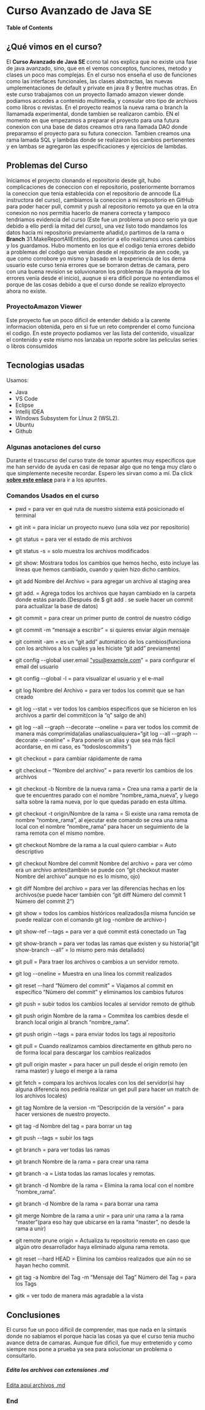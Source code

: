 # Curso Avanzado de Java SE
**Table of Contents**

## ¿Qué vimos en el curso?  
El **Curso  Avanzado de Java SE** como tal nos explica que no existe una fase de java avanzado, sino, que en el vemos conceptos, funciones, metodo y clases un poco mas complejas.
En el curso nos enseña el uso de funciones como las interfaces funcionales, las clases abstractas, las nuevas umplementaciones de default y private en java 8 y 9entre muchas otras.
En este curso trabajamos con un proyecto llamado amazon viewer donde podiamos accedes a contenido multimedia, y consular otro tipo de archivos como libros o revistas.
En el proyecto reamos la nueva rama o branch la llamamada experimental, donde tambien se realizaron cambio.
EN el momento en que empezamos a preparar el proyecto para una futura conexion con una base de datos creamos otra rana llamada DAO donde preparamso el proyecto para su futura coneccion.
Tambien creamos una rama lamada SQL y lambdas donde se realizaron los cambios pertienentes y en lambas se agregaron las especificaciones y ejercicios de lambdas.

## Problemas del Curso
Iniciamos el proyecto clonando el repositorio desde git, hubo complicaciones de coneccion con el repositorio, posteriormente borramos la coneccion que tenia establecida con el 
repositorio de anncode (La instructora del curso), cambiamos la coneccion a mi repositorio en GitHub para poder hacer pull, commit y push al repositorio remoto ya que en la otra conexion no nos permitia hacerlo de manera correcta y tampoco tendriamos evidencia del curso (Este fue un problema un poco serio ya que debido a ello perdi la mitad del curso), una vez listo todo mandamos los datos hacia mi repositorio previamente añadid,o partimos de la rama o **Branch** 31.MakeReportAllEntities, posterior a ello realizamos unos cambios y los guardamos.
Hubo momento en los que el codigo tenia errores debido a problemas del codigo que venian desde el repositorio de ann code, ya que como corrobore yo mismo y basado en la experiencia de los dema usuario este curso tenia errores que se borraron detras de camara, pero con una buena revision se soluvionaron los problemas (la mayoria de los errores venia desde el inicio), auqnue si era dificil porque no entendiamos el porque de las cosas debido a que el curso donde se realizo elproyecto ahora no existe.

### ProyectoAmazon Viewer
Este proyecto fue un poco dificil de entender debido a la carente informacion obtenida, pero en si fue un reto comprender el como funciona el codigo.
En este proyecto podiamos ver las lista del contenido, visualizar el contenido y este mismo nos lanzaba un reporte sobre las peliculas series o libros consumidos

## Tecnologias usadas
Usamos:
- Java
- VS Code
- Eclipse
- Intellij IDEA
- Windows Subsystem for LInux 2 (WSL2).
- Ubuntu
- Github

### Algunas anotaciones del curso
Durante el trascurso del curso trate de tomar apuntes muy específicos que me han servido de ayuda en casi de repasar algo que no tenga muy claro o que simplemente necesite recordar.
Espero les sirvan como a mí. 
Da click **[sobre este enlace](https://www.notion.so/Curso-avanzado-de-Java-SE-cce273581fe14e2cbc528890c8110723)** para ir a los apuntes.

### Comandos Usados en el curso
- pwd = para ver en qué ruta de nuestro sistema está posicionado el terminal

- git init = para iniciar un proyecto nuevo (una sóla vez por repositorio)

- git status = para ver el estado de mis archivos

- git status -s = solo muestra los archivos modificados

- git show: Mostrara todos los cambios que hemos hecho, esto incluye las líneas que hemos cambiado, cuando y quien hizo dicho cambios.

- git add Nombre del Archivo = para agregar un archivo al staging area

- git add. = Agrega todos los archivos que hayan cambiado en la carpeta donde estás parado.(Después de $ git add . se suele hacer un commit para actualizar la base de datos)

- git commit = para crear un primer punto de control de nuestro código

- git commit -m “mensaje a escribir” = si quieres enviar algún mensaje

- git commit -am = es un “git add” automático de los cambios(funciona con los archivos a los cuáles ya les hiciste “git add” previamente)

- git config --global user.email ["you@example.com](mailto:%22you@example.com)" = para configurar el email del usuario

- git config --global -l = para visualizar el usuario y el e-mail

- git log Nombre del Archivo = para ver todos los commit que se han creado

- git log --stat = ver todos los cambios específicos que se hicieron en los archivos a partir del commit(con la “q” salgo de ahí)

- git log --all --graph --decorate --oneline = para ver todos los commit de manera más comprimida(alias unaliascualquiera=“git log --all --graph --decorate --oneline” = Para ponerle un alias y que sea más fácil acordarse, en mi caso, es “todosloscommits”)

- git checkout = para cambiar rápidamente de rama

- git checkout – “Nombre del archivo” = para revertir los cambios de los archivos

- git checkout -b Nombre de la nueva rama = Crea una rama a partir de la que te encuentres parado con el nombre “nombre_rama_nueva”, y luego salta sobre la rama nueva, por lo que quedas parado en esta última.

- git checkout -t origin/Nombre de la rama = Si existe una rama remota de nombre “nombre_rama”, al ejecutar este comando se crea una rama local con el nombre “nombre_rama” para hacer un seguimiento de la rama remota con el mismo nombre.

- git checkout Nombre de la rama a la cual quiero cambiar = Auto descriptivo

- git checkout Nombre del commit Nombre del archivo = para ver cómo era un archivo antes(también se puede con “git checkout master Nombre del archivo” aunque no es lo mismo, ojo)

- git diff Nombre del archivo = para ver las diferencias hechas en los archivos(se puede hacer también con “git diff Número del commit 1 Número del commit 2”)

- git show = todos los cambios históricos realizados(la misma función se puede realizar con el comando git log -nombre de archivo-)

- git show-ref --tags = para ver a qué commit está conectado un Tag

- git show-branch = para ver todas las ramas que existen y su historia(“git show-branch --all” = lo mismo pero más detallado)

- git pull = Para traer los archivos o cambios a un servidor remoto.

- git log --oneline = Muestra en una línea los commit realizados

- git reset --hard “Número del commit” = Viajamos al commit en específico “Número del commit” y eliminamos los cambios futuros

- git push = subir todos los cambios locales al servidor remoto de github

- git push origin Nombre de la rama = Commitea los cambios desde el branch local origin al branch “nombre_rama”.

- git push origin --tags = para enviar todos los tags al repositorio

- git pull = Cuando realizamos cambios directamente en github pero no de forma local para descargar los cambios realizados

- git pull origin master = para hacer un pull desde el origin remoto (en rama master) y luego el merge a la rama

- git fetch = compara los archivos locales con los del servidor(si hay alguna diferencia nos pediría realizar un get pull para hacer un match de los archivos locales)

- git tag Nombre de la version -m “Descripción de la versión” = para hacer versiones de nuestro proyecto.

- git tag -d Nombre del tag = para borrar un tag

- git push --tags = subir los tags

- git branch = para ver todas las ramas

- git branch Nombre de la rama = para crear una rama

- git branch -a = Lista todas las ramas locales y remotas.

- git branch -d Nombre de la rama = Elimina la rama local con el nombre “nombre_rama”.

- git branch -d Nombre de la rama = para borrar una rama

- git merge Nombre de la rama a unir = para unir una rama a la rama “master”(para eso hay que ubicarse en la rama “master”, no desde la rama a unir)

- git remote prune origin = Actualiza tu repositorio remoto en caso que algún otro desarrollador haya eliminado alguna rama remota.

- git reset --hard HEAD = Elimina los cambios realizados que aún no se hayan hecho commit.

- git tag -a Nombre del Tag -m “Mensaje del Tag” Número del Tag = para los Tags

- gitk = ver todo de manera más agradable a la vista


## Conclusiones
El curso fue un poco dificil de comprender, mas que nada en la sintaxis donde no sabiamos el porque hacia las cosas ya que el curso tenia mucho avance detra de camaras.
Aunque fue dificil, fue muy entretenido y como siempre nos pone a prueba ya sea para solucionar un problema o consultarlo.

##### Edita los archivos con extensiones **.md**
[Edita aqui archivos .md](https://pandao.github.io/editor.md/en.html#H2%20Header%20(Underline))

### End
